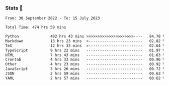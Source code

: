 ### Stats 👋
<!--START_SECTION:waka-->

```txt
From: 30 September 2022 - To: 15 July 2023

Total Time: 474 hrs 59 mins

Python              402 hrs 43 mins >>>>>>>>>>>>>>>>>>>>>----   84.78 %
Markdown            13 hrs 23 mins  >------------------------   02.82 %
TeX                 12 hrs 33 mins  >------------------------   02.64 %
TypeScript          9 hrs 22 mins   -------------------------   01.97 %
HTML                7 hrs 43 mins   -------------------------   01.63 %
Crontab             4 hrs 33 mins   -------------------------   00.96 %
Other               4 hrs 23 mins   -------------------------   00.92 %
JavaScript          3 hrs 26 mins   -------------------------   00.72 %
JSON                2 hrs 59 mins   -------------------------   00.63 %
YAML                2 hrs 57 mins   -------------------------   00.62 %
```

<!--END_SECTION:waka-->

<!--
**buhaytza2005/buhaytza2005** is a ✨ _special_ ✨ repository because its `README.md` (this file) appears on your GitHub profile.

Here are some ideas to get you started:

- 🔭 I’m currently working on ...
- 🌱 I’m currently learning ...
- 👯 I’m looking to collaborate on ...
- 🤔 I’m looking for help with ...
- 💬 Ask me about ...
- 📫 How to reach me: ...
- 😄 Pronouns: ...
- ⚡ Fun fact: ...
-->



